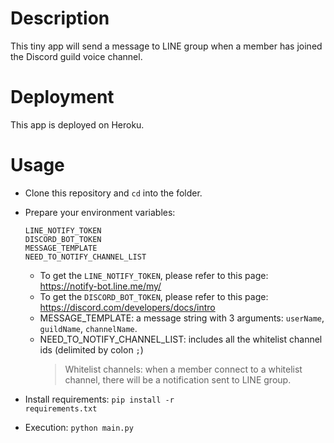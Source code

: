 # Description
This tiny app will send a message to LINE group when a member has joined the Discord guild voice channel.

# Deployment
This app is deployed on Heroku.

# Usage
- Clone this repository and <code>cd</code> into the folder.
- Prepare your environment variables:
    ```
    LINE_NOTIFY_TOKEN
    DISCORD_BOT_TOKEN
    MESSAGE_TEMPLATE
    NEED_TO_NOTIFY_CHANNEL_LIST
    ```
    - To get the <code>LINE_NOTIFY_TOKEN</code>, please refer to this page: https://notify-bot.line.me/my/
    - To get the <code>DISCORD_BOT_TOKEN</code>, please refer to this page: https://discord.com/developers/docs/intro
    - MESSAGE_TEMPLATE: a message string with 3 arguments: <code>userName</code>, <code>guildName</code>, <code>channelName</code>.
    - NEED_TO_NOTIFY_CHANNEL_LIST: includes all the whitelist channel ids (delimited by colon <code>;</code>)
        > Whitelist channels: when a member connect to a whitelist channel, there will be a notification sent to LINE group.

- Install requirements:
    <code>pip install -r requirements.txt</code>
- Execution:
    <code>python main.py</code>